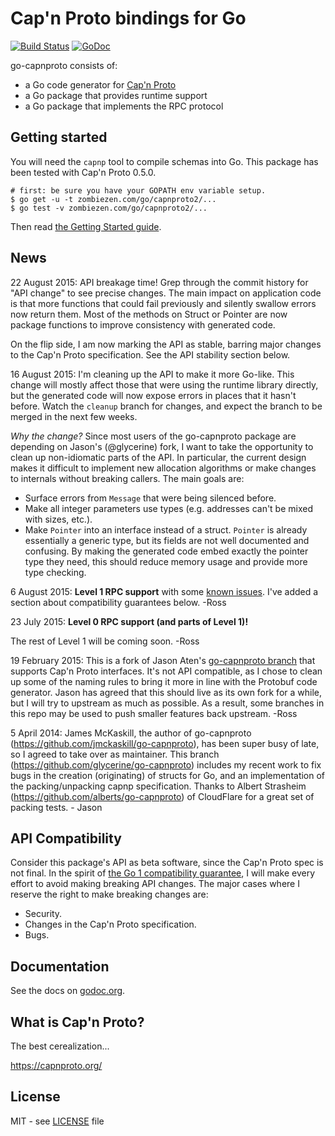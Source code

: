 # Cap'n Proto bindings for Go

[![Build Status](https://travis-ci.org/zombiezen/go-capnproto.svg?branch=master)](https://travis-ci.org/zombiezen/go-capnproto)
[![GoDoc](https://godoc.org/zombiezen.com/go/capnproto2?status.svg)][godoc]

go-capnproto consists of:
- a Go code generator for [Cap'n Proto][capnproto]
- a Go package that provides runtime support
- a Go package that implements the RPC protocol

## Getting started

You will need the `capnp` tool to compile schemas into Go.  This package has
been tested with Cap'n Proto 0.5.0.

```
# first: be sure you have your GOPATH env variable setup.
$ go get -u -t zombiezen.com/go/capnproto2/...
$ go test -v zombiezen.com/go/capnproto2/...
```

Then read [the Getting Started guide][gettingstarted].

## News

22 August 2015: API breakage time!  Grep through the commit history for "API
change" to see precise changes.  The main impact on application code is that
more functions that could fail previously and silently swallow errors now return
them.  Most of the methods on Struct or Pointer are now package functions to
improve consistency with generated code.

On the flip side, I am now marking the API as stable, barring major changes to
the Cap'n Proto specification.  See the API stability section below.

16 August 2015: I'm cleaning up the API to make it more Go-like.  This change
will mostly affect those that were using the runtime library directly, but the
generated code will now expose errors in places that it hasn't before.  Watch
the `cleanup` branch for changes, and expect the branch to be merged in the next
few weeks.

*Why the change?* Since most users of the go-capnproto package are depending on
Jason's (@glycerine) fork, I want to take the opportunity to clean up
non-idiomatic parts of the API.  In particular, the current design makes it
difficult to implement new allocation algorithms or make changes to internals
without breaking callers.  The main goals are:

- Surface errors from `Message` that were being silenced before.
- Make all integer parameters use types (e.g. addresses can't be mixed with
  sizes, etc.).
- Make `Pointer` into an interface instead of a struct.  `Pointer` is already
  essentially a generic type, but its fields are not well documented and
  confusing.  By making the generated code embed exactly the pointer type they
  need, this should reduce memory usage and provide more type checking.

6 August 2015: **Level 1 RPC support** with some [known issues][issues].  I've
added a section about compatibility guarantees below. -Ross

23 July 2015: **Level 0 RPC support (and parts of Level 1)!**

The rest of Level 1 will be coming soon. -Ross

19 February 2015: This is a fork of Jason Aten's [go-capnproto branch][glycerine]
that supports Cap'n Proto interfaces.  It's not API compatible, as I chose to
clean up some of the naming rules to bring it more in line with the Protobuf
code generator.  Jason has agreed that this should live as its own fork for a
while, but I will try to upstream as much as possible.  As a result, some
branches in this repo may be used to push smaller features back upstream. -Ross

5 April 2014: James McKaskill, the author of go-capnproto (https://github.com/jmckaskill/go-capnproto), 
has been super busy of late, so I agreed to take over as maintainer. This branch 
(https://github.com/glycerine/go-capnproto) includes my recent work to fix bugs in the
creation (originating) of structs for Go, and an implementation of the packing/unpacking capnp specification.
Thanks to Albert Strasheim (https://github.com/alberts/go-capnproto) of CloudFlare for a great set of packing tests. - Jason

## API Compatibility

Consider this package's API as beta software, since the Cap'n Proto spec is not
final.  In the spirit of [the Go 1 compatibility guarantee][gocompat], I will
make every effort to avoid making breaking API changes.  The major cases where I
reserve the right to make breaking changes are:

- Security.
- Changes in the Cap'n Proto specification.
- Bugs.

## Documentation

See the docs on [godoc.org][godoc].

## What is Cap'n Proto?

The best cerealization...

https://capnproto.org/

## License

MIT - see [LICENSE][license] file

[capnproto]: https://capnproto.org/
[gettingstarted]: https://github.com/zombiezen/go-capnproto/wiki/Getting-Started
[glycerine]: https://github.com/glycerine/go-capnproto
[gocompat]: https://golang.org/doc/go1compat
[godoc]: https://godoc.org/zombiezen.com/go/capnproto2
[issue1]: https://github.com/zombiezen/go-capnproto/issues/1
[issues]: https://github.com/zombiezen/go-capnproto/issues
[license]: https://github.com/zombiezen/go-capnproto/blob/master/LICENSE
